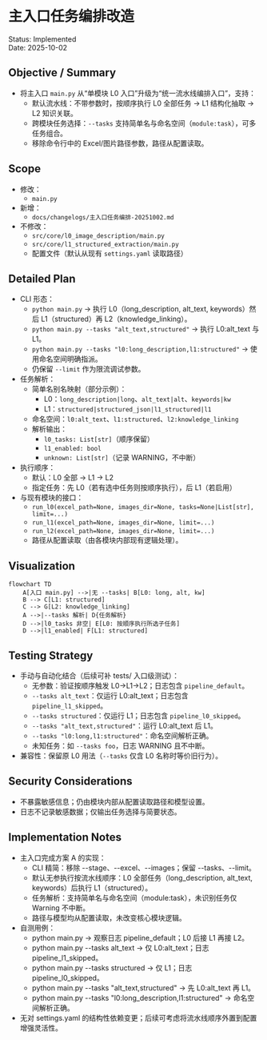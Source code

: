 # 主入口任务编排改造

Status: Implemented  
Date: 2025-10-02

## Objective / Summary
- 将主入口 `main.py` 从“单模块 L0 入口”升级为“统一流水线编排入口”，支持：
  - 默认流水线：不带参数时，按顺序执行 L0 全部任务 → L1 结构化抽取 → L2 知识关联。
  - 跨模块任务选择：`--tasks` 支持简单名与命名空间（`module:task`），可多任务组合。
  - 移除命令行中的 Excel/图片路径参数，路径从配置读取。

## Scope
- 修改：
  - `main.py`
- 新增：
  - `docs/changelogs/主入口任务编排-20251002.md`
- 不修改：
  - `src/core/l0_image_description/main.py`
  - `src/core/l1_structured_extraction/main.py`
  - 配置文件（默认从现有 `settings.yaml` 读取路径）

## Detailed Plan
- CLI 形态：
  - `python main.py` → 执行 L0（long_description, alt_text, keywords）然后 L1（structured）再 L2（knowledge_linking）。
  - `python main.py --tasks "alt_text,structured"` → 执行 L0:alt_text 与 L1。
  - `python main.py --tasks "l0:long_description,l1:structured"` → 使用命名空间明确指派。
  - 仍保留 `--limit` 作为限流调试参数。
- 任务解析：
  - 简单名别名映射（部分示例）：
    - L0：`long_description|long`、`alt_text|alt`、`keywords|kw`
    - L1：`structured|structured_json|l1_structured|l1`
  - 命名空间：`l0:alt_text`、`l1:structured`、`l2:knowledge_linking`
  - 解析输出：
    - `l0_tasks: List[str]`（顺序保留）
    - `l1_enabled: bool`
    - `unknown: List[str]`（记录 WARNING，不中断）
- 执行顺序：
  - 默认：L0 全部 → L1 → L2
  - 指定任务：先 L0（若有选中任务则按顺序执行），后 L1（若启用）
- 与现有模块的接口：
  - `run_l0(excel_path=None, images_dir=None, tasks=None|List[str], limit=...)`
  - `run_l1(excel_path=None, images_dir=None, limit=...)`
  - `run_l2(excel_path=None, images_dir=None, limit=...)`
  - 路径从配置读取（由各模块内部现有逻辑处理）。

## Visualization
```mermaid
flowchart TD
    A[入口 main.py] -->|无 --tasks| B[L0: long, alt, kw]
    B --> C[L1: structured]
    C --> G[L2: knowledge_linking]
    A -->|--tasks 解析| D{任务解析}
    D -->|l0_tasks 非空| E[L0: 按顺序执行所选子任务]
    D -->|l1_enabled| F[L1: structured]
```

## Testing Strategy
- 手动与自动化结合（后续可补 tests/ 入口级测试）：
  - 无参数：验证按顺序触发 L0→L1→L2；日志包含 `pipeline_default`。
  - `--tasks alt_text`：仅运行 L0:alt_text；日志包含 `pipeline_l1_skipped`。
  - `--tasks structured`：仅运行 L1；日志包含 `pipeline_l0_skipped`。
  - `--tasks "alt_text,structured"`：运行 L0:alt_text 后 L1。
  - `--tasks "l0:long,l1:structured"`：命名空间解析正确。
  - 未知任务：如 `--tasks foo`，日志 WARNING 且不中断。
- 兼容性：保留原 L0 用法（`--tasks` 仅含 L0 名称时等价旧行为）。

## Security Considerations
- 不暴露敏感信息；仍由模块内部从配置读取路径和模型设置。
- 日志不记录敏感数据；仅输出任务选择与简要状态。

## Implementation Notes
- 主入口完成方案 A 的实现：
  - CLI 精简：移除 --stage、--excel、--images；保留 --tasks、--limit。
  - 默认无参执行按流水线顺序：L0 全部任务（long_description, alt_text, keywords）后执行 L1（structured）。
  - 任务解析：支持简单名与命名空间（module:task），未识别任务仅 Warning 不中断。
  - 路径与模型均从配置读取，未改变核心模块逻辑。
- 自测用例：
  - python main.py → 观察日志 pipeline_default；L0 后接 L1 再接 L2。
  - python main.py --tasks alt_text → 仅 L0:alt_text；日志 pipeline_l1_skipped。
  - python main.py --tasks structured → 仅 L1；日志 pipeline_l0_skipped。
  - python main.py --tasks "alt_text,structured" → 先 L0:alt_text 再 L1。
  - python main.py --tasks "l0:long_description,l1:structured" → 命名空间解析正确。
- 无对 settings.yaml 的结构性依赖变更；后续可考虑将流水线顺序外置到配置增强灵活性。
